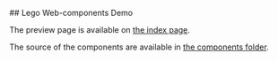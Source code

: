 ## Lego Web-components Demo

The preview page is available on [the index page](./index.html).

The source of the components are available in [the components folder](./components).

